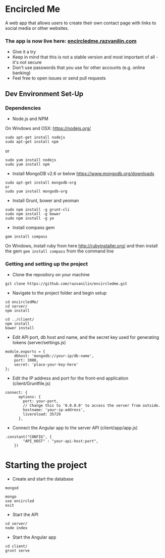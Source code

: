 # Encircled Me #

A web app that allows users to create their own contact page with links to social media or other websites.

### The app is now live here: [encircledme.razvanilin.com](http://encircledme.razvanilin.com/) ##
* Give it a try 
* Keep in mind that this is not a stable version and most important of all - it's not secure
* Don't use passwords that you use for other accounts (e.g. online banking)
* Feel free to open issues or send pull requests

## Dev Environment Set-Up ##

### Dependencies ###
* Node.js and NPM

On Windows and OSX: https://nodejs.org/

```
sudo apt-get install nodejs
sudo apt-get install npm
```
or

```
sudo yum install nodejs
sudo yum install npm
```
* Install MongoDB v2.6 or below https://www.mongodb.org/downloads

```
sudo apt-get install mongodb-org
or
sudo yum install mongodb-org
```
* Install Grunt, bower and yeoman

```
sudo npm install -g grunt-cli
sudo npm install -g bower
sudo npm install -g yo
```
* Install compass gem
```
gem install compass
```
On Windows, install ruby from here http://rubyinstaller.org/ and then install the gem `gem install compass` from the command line

### Getting and setting up the project

* Clone the repository on your machine
```
git clone https://github.com/razvanilin/encircledme.git
```
* Navigate to the project folder and begin setup

```
cd encircledMe/
cd server/
npm install

cd ../client/
npm install
bower install
```
* Edit API port, db host and name, and the secret key used for generating tokens (server/settings.js)

```
module.exports = {
	dbhost: 'mongodb://your-ip/db-name',
	port: 3000,
	secret: 'place-your-key-here'
};
```
* Edit the IP address and port for the front-end application (client/Gruntfile.js)

```
connect: {
      options: {
        port: your-port,
        // Change this to '0.0.0.0' to access the server from outside.
        hostname: 'your-ip-address',
        livereload: 35729
      },
```
* Connect the Angular app to the server API (client/app/app.js)

```
.constant("CONFIG", {
        "API_HOST" : "your-api-host:port",
    })
```

# Starting the project #
* Create and start the database

```
mongod

mongo
use encircled
exit
```

* Start the API

```
cd server/
node index
```
* Start the Angular app

```
cd client/
grunt serve
```

